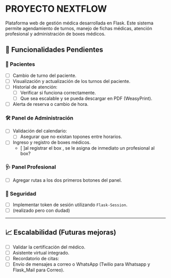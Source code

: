 # PROYECTO NEXTFLOW

Plataforma web de gestión médica desarrollada en Flask. Este sistema permite agendamiento de turnos, manejo de fichas médicas, atención profesional y administración de boxes médicos.

## 🚧 Funcionalidades Pendientes

### 🔄 Pacientes
- [ ] Cambio de turno del paciente.
- [ ] Visualización y actualización de los turnos del paciente.
- [ ] Historial de atención:
  - [ ] Verificar si funciona correctamente.
  - [ ] Que sea escalable y se pueda descargar en PDF (WeasyPrint).
- [ ] Alerta de reserva o cambio de hora. 

### 🛠️ Panel de Administración
- [ ] Validación del calendario:
  - [ ] Asegurar que no existan topones entre horarios.
- [ ] Ingreso y registro de boxes médicos.
  - [ ]al registrar el box , se le asigna de inmediato un profesional al box?
     

### 🩺 Panel Profesional
- [ ] Agregar rutas a los dos primeros botones del panel.


### 🔐 Seguridad
- [ ] Implementar token de sesión utilizando `Flask-Session`.
- [ ] (realizado pero con dudad)

---

## 📈 Escalabilidad (Futuras mejoras)

- [ ] Validar la certificación del médico.
- [ ] Asistente virtual integrado.
- [ ] Recordatorio de citas:
- [ ] Envío de mensajes a correo o WhatsApp (Twilio para Whatsapp y Flask_Mail para Correo).
